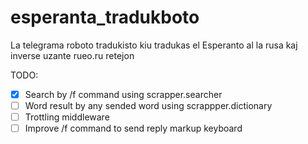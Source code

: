 # esperanta_tradukboto
La telegrama roboto tradukisto kiu tradukas el Esperanto al la rusa kaj inverse uzante rueo.ru retejon

TODO:
- [x] Search by /f command using scrapper.searcher
- [ ] Word result by any sended word using scrappper.dictionary
- [ ] Trottling middleware
- [ ] Improve /f command to send reply markup keyboard
